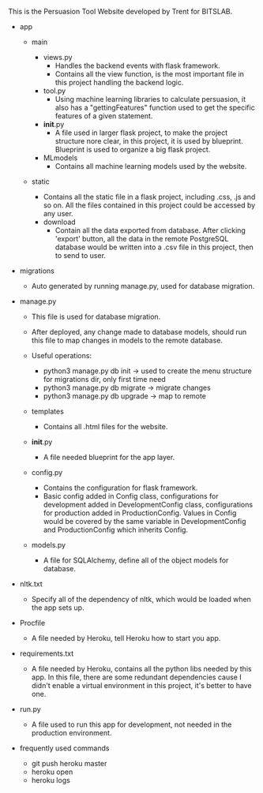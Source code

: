 This is the Persuasion Tool Website developed by Trent for BITSLAB.

- app
  - main
    - views.py
      - Handles the backend events with flask framework.
      - Contains all the view function, is the most important file in this project handling the backend logic.
    - tool.py
      - Using machine learning libraries to calculate persuasion, it also has a "gettingFeatures" function used to    get the specific features of a given statement.
    - __init__.py
      - A file used in larger flask project, to make the project structure nore clear, in this project, it is used by blueprint. Blueprint is used to organize a big flask project.
    - MLmodels
      - Contains all machine learning models used by the website.

  - static
    - Contains all the static file in a flask project, including .css, .js and so on. All the files contained in this project could be accessed by any user.
    - download
      - Contain all the data exported from database. After clicking 'export' button, all the data in the remote PostgreSQL database would be written into a .csv file in this project, then to send to user.

- migrations
  - Auto generated by running manage.py, used for database migration.

- manage.py
  - This file is used for database migration.
  - After deployed, any change made to database models, should run this file to map changes in models to the remote database.
  - Useful operations:
    - python3 manage.py db init -> used to create the menu structure for migrations dir, only first time need
    - python3 manage.py db migrate -> migrate changes
    - python3 manage.py db upgrade -> map to remote

  - templates
    - Contains all .html files for the website.

  - __init__.py
    - A file needed blueprint for the app layer.

  - config.py
    - Contains the configuration for flask framework.
    - Basic config added in Config class, configurations for development added in DevelopmentConfig class, configurations for production added in ProductionConfig. Values in Config would be covered by the same variable in DevelopmentConfig and ProductionConfig which inherits Config.

  - models.py
    - A file for SQLAlchemy, define all of the object models for database.

- nltk.txt
  - Specify all of the dependency of nltk, which would be loaded when the app sets up.

- Procfile
  - A file needed by Heroku, tell Heroku how to start you app.

- requirements.txt
  - A file needed by Heroku, contains all the python libs needed by this app. In this file, there are some redundant dependencies cause I didn't enable a virtual environment in this project, it's better to have one.

- run.py
  - A file used to run this app for development, not needed in the production environment.

- frequently used commands
  - git push heroku master
  - heroku open
  - heroku logs
